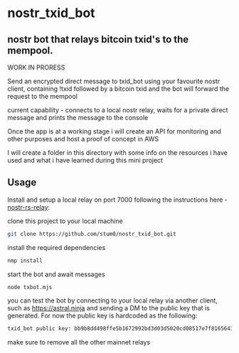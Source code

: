# nostr_txid_bot

## nostr bot that relays bitcoin txid's to the mempool. 

WORK IN PRORESS 

Send an encrypted direct message to txid_bot using your favourite nostr client, containing !txid followed by a bitcoin txid and the bot will forward the request to the mempool

current capability - connects to a local nostr relay, waits for a private direct message and prints the message to the console 

Once the app is at a working stage i will create an API for monitoring and other purposes and host a proof of concept in AWS

I will create a folder in this directory with some info on the resources i have used and what i have learned during this mini project


## Usage

Install and setup a local relay on port 7000 following the instructions here - [nostr-rs-relay](https://github.com/scsibug/nostr-rs-relay#quick-start):


clone this project to your local machine

```sh
git clone https://github.com/stum0/nostr_txid_bot.git
```
install the required dependencies

```sh
nmp install
```

start the bot and await messages

```sh
node txbot.mjs
```

you can test the bot by connecting to your local relay via another client, such as https://astral.ninja and sending a DM to the public key that is generated. For now the public key is hardcoded as the following: 

```sh
txid_bot public key: bb9b8dd498ffe5b1672992bd3d03d5020cd08517e7f8165643a7d063abf5998e
```

make sure to remove all the other mainnet relays





